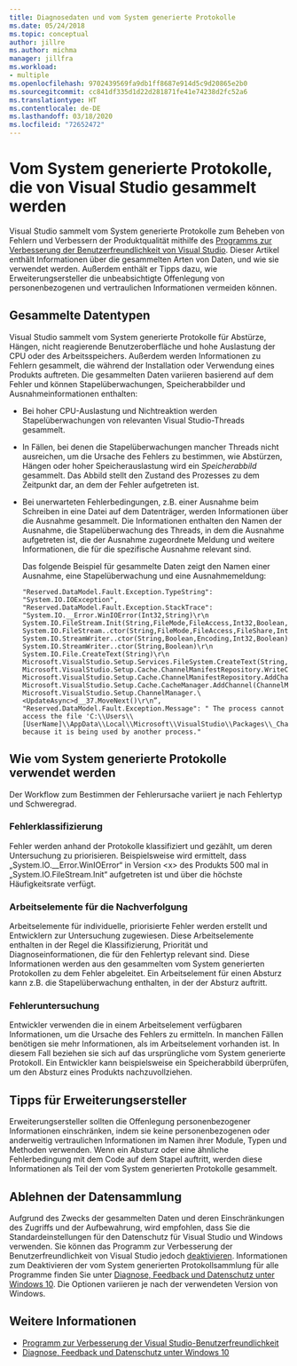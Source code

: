 ```yaml
---
title: Diagnosedaten und vom System generierte Protokolle
ms.date: 05/24/2018
ms.topic: conceptual
author: jillre
ms.author: michma
manager: jillfra
ms.workload:
- multiple
ms.openlocfilehash: 9702439569fa9db1ff8687e914d5c9d20865e2b0
ms.sourcegitcommit: cc841df335d1d22d281871fe41e74238d2fc52a6
ms.translationtype: HT
ms.contentlocale: de-DE
ms.lasthandoff: 03/18/2020
ms.locfileid: "72652472"
---
```

# <a name="system-generated-logs-collected-by-visual-studio"></a>Vom System generierte Protokolle, die von Visual Studio gesammelt werden

Visual Studio sammelt vom System generierte Protokolle zum Beheben von Fehlern und Verbessern der Produktqualität mithilfe des [Programms zur Verbesserung der Benutzerfreundlichkeit von Visual Studio](visual-studio-experience-improvement-program.md). Dieser Artikel enthält Informationen über die gesammelten Arten von Daten, und wie sie verwendet werden. Außerdem enthält er Tipps dazu, wie Erweiterungsersteller die unbeabsichtigte Offenlegung von personenbezogenen und vertraulichen Informationen vermeiden können.

## <a name="types-of-collected-data"></a>Gesammelte Datentypen

Visual Studio sammelt vom System generierte Protokolle für Abstürze, Hängen, nicht reagierende Benutzeroberfläche und hohe Auslastung der CPU oder des Arbeitsspeichers. Außerdem werden Informationen zu Fehlern gesammelt, die während der Installation oder Verwendung eines Produkts auftreten. Die gesammelten Daten variieren basierend auf dem Fehler und können Stapelüberwachungen, Speicherabbilder und Ausnahmeinformationen enthalten:

- Bei hoher CPU-Auslastung und Nichtreaktion werden Stapelüberwachungen von relevanten Visual Studio-Threads gesammelt.

- In Fällen, bei denen die Stapelüberwachungen mancher Threads nicht ausreichen, um die Ursache des Fehlers zu bestimmen, wie Abstürzen, Hängen oder hoher Speicherauslastung wird ein *Speicherabbild* gesammelt. Das Abbild stellt den Zustand des Prozesses zu dem Zeitpunkt dar, an dem der Fehler aufgetreten ist.

- Bei unerwarteten Fehlerbedingungen, z.B. einer Ausnahme beim Schreiben in eine Datei auf dem Datenträger, werden Informationen über die Ausnahme gesammelt. Die Informationen enthalten den Namen der Ausnahme, die Stapelüberwachung des Threads, in dem die Ausnahme aufgetreten ist, die der Ausnahme zugeordnete Meldung und weitere Informationen, die für die spezifische Ausnahme relevant sind.

   Das folgende Beispiel für gesammelte Daten zeigt den Namen einer Ausnahme, eine Stapelüberwachung und eine Ausnahmemeldung:

   ```text
   "Reserved.DataModel.Fault.Exception.TypeString": "System.IO.IOException",
   "Reserved.DataModel.Fault.Exception.StackTrace": "System.IO.__Error.WinIOError(Int32,String)\r\n
   System.IO.FileStream.Init(String,FileMode,FileAccess,Int32,Boolean,FileShare,Int32,FileOptions,SECURITY_ATTRIBUTES,String,Boolean,Boolean,Boolean)\r\n
   System.IO.FileStream..ctor(String,FileMode,FileAccess,FileShare,Int32,FileOptions,String,Boolean,Boolean,Boolean)\r\nSystem.IO.StreamWriter.CreateFile(String,Boolean,Boolean)\r\n
   System.IO.StreamWriter..ctor(String,Boolean,Encoding,Int32,Boolean)\r\n
   System.IO.StreamWriter..ctor(String,Boolean)\r\n
   System.IO.File.CreateText(String)\r\n
   Microsoft.VisualStudio.Setup.Services.FileSystem.CreateText(String,Boolean)\r\n
   Microsoft.VisualStudio.Setup.Cache.ChannelManifestRepository.WriteChannelManifest(IChannelManifest,String,String)\r\n
   Microsoft.VisualStudio.Setup.Cache.ChannelManifestRepository.AddChannel(ChannelManifestPair,Boolean)\r\n
   Microsoft.VisualStudio.Setup.Cache.CacheManager.AddChannel(ChannelManifestPair,Boolean)\r\n
   Microsoft.VisualStudio.Setup.ChannelManager.\<UpdateAsync>d__37.MoveNext()\r\n”,
   "Reserved.DataModel.Fault.Exception.Message": " The process cannot access the file 'C:\\Users\\[UserName]\\AppData\\Local\\Microsoft\\VisualStudio\\Packages\\_Channels\\4CB340F5\\channelManifest.json' because it is being used by another process."
   ```

## <a name="how-we-use-system-generated-logs"></a>Wie vom System generierte Protokolle verwendet werden

Der Workflow zum Bestimmen der Fehlerursache variiert je nach Fehlertyp und Schweregrad.

### <a name="error-classification"></a>Fehlerklassifizierung

Fehler werden anhand der Protokolle klassifiziert und gezählt, um deren Untersuchung zu priorisieren. Beispielsweise wird ermittelt, dass „System.IO.\__Error.WinIOError“ in Version \<x> des Produkts 500 mal in „System.IO.FileStream.Init“ aufgetreten ist und über die höchste Häufigkeitsrate verfügt.

### <a name="work-items-for-tracking"></a>Arbeitselemente für die Nachverfolgung

Arbeitselemente für individuelle, priorisierte Fehler werden erstellt und Entwicklern zur Untersuchung zugewiesen. Diese Arbeitselemente enthalten in der Regel die Klassifizierung, Priorität und Diagnoseinformationen, die für den Fehlertyp relevant sind. Diese Informationen werden aus den gesammelten vom System generierten Protokollen zu dem Fehler abgeleitet. Ein Arbeitselement für einen Absturz kann z.B. die Stapelüberwachung enthalten, in der der Absturz auftritt.

### <a name="error-investigation"></a>Fehleruntersuchung

Entwickler verwenden die in einem Arbeitselement verfügbaren Informationen, um die Ursache des Fehlers zu ermitteln. In manchen Fällen benötigen sie mehr Informationen, als im Arbeitselement vorhanden ist. In diesem Fall beziehen sie sich auf das ursprüngliche vom System generierte Protokoll. Ein Entwickler kann beispielsweise ein Speicherabbild überprüfen, um den Absturz eines Produkts nachzuvollziehen.

## <a name="tips-for-extension-authors"></a>Tipps für Erweiterungsersteller

Erweiterungsersteller sollten die Offenlegung personenbezogener Informationen einschränken, indem sie keine personenbezogenen oder anderweitig vertraulichen Informationen im Namen ihrer Module, Typen und Methoden verwenden. Wenn ein Absturz oder eine ähnliche Fehlerbedingung mit dem Code auf dem Stapel auftritt, werden diese Informationen als Teil der vom System generierten Protokolle gesammelt.

## <a name="opt-out-of-data-collection"></a>Ablehnen der Datensammlung

Aufgrund des Zwecks der gesammelten Daten und deren Einschränkungen des Zugriffs und der Aufbewahrung, wird empfohlen, dass Sie die Standardeinstellungen für den Datenschutz für Visual Studio und Windows verwenden. Sie können das Programm zur Verbesserung der Benutzerfreundlichkeit von Visual Studio jedoch [deaktivieren](../ide/visual-studio-experience-improvement-program.md#opt-in-or-out). Informationen zum Deaktivieren der vom System generierten Protokollsammlung für alle Programme finden Sie unter [Diagnose, Feedback und Datenschutz unter Windows 10](https://privacy.microsoft.com/windows-10-feedback-diagnostics-and-privacy). Die Optionen variieren je nach der verwendeten Version von Windows.

## <a name="see-also"></a>Weitere Informationen

- [Programm zur Verbesserung der Visual Studio-Benutzerfreundlichkeit](visual-studio-experience-improvement-program.md)
- [Diagnose, Feedback und Datenschutz unter Windows 10](https://privacy.microsoft.com/windows-10-feedback-diagnostics-and-privacy)